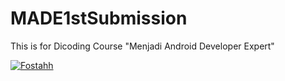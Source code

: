# MADE1stSubmission
This is for Dicoding Course "Menjadi Android Developer Expert"

[![Fostahh](https://circleci.com/gh/arifaizin/MySimpleCleanArchitecture.svg?style=svg)](https://app.circleci.com/pipelines/github/Fostahh/MADE1stSubmission)

